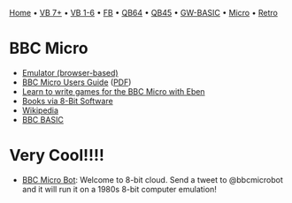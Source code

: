 [Home](https://gotbasic.com) • [VB 7+](vb.md) • [VB 1-6](vb6.md) • [FB](freebasic.md) • [QB64](qb64.md) • [QB45](qb.md) • [GW-BASIC](gw-basic.md) • [Micro](micro.md) • [Retro](retro.md)

# BBC Micro

- [Emulator (browser-based)](https://bbc.godbolt.org/)
- [BBC Micro Users Guide](http://central.kaserver5.org/Kasoft/Typeset/BBC/Contents.html) ([PDF](http://bbc.nvg.org/doc/BBCUserGuide-1.00.pdf))
- [Learn to write games for the BBC Micro with Eben](https://www.raspberrypi.org/blog/learn-to-write-games-for-the-bbc-micro-with-eben/)
- [Books via 8-Bit Software](http://8bs.com/othrdnld/manuals/publications.shtml)
- [Wikipedia](https://en.wikipedia.org/wiki/BBC_BASIC)
- [BBC BASIC](http://www.bbcbasic.co.uk/bbcbasic.html)

# Very Cool!!!!

- [BBC Micro Bot](): Welcome to 8-bit cloud.  Send a tweet to @bbcmicrobot and it will run it on a 1980s 8-bit computer emulation!